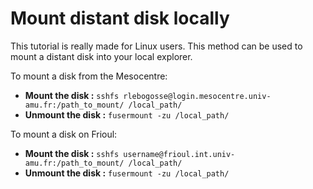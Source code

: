 # Mount distant disk locally

This tutorial is really made for Linux users. This method can be used to mount a distant disk into your local explorer.

To mount a disk from the Mesocentre:

* **Mount the disk :** `sshfs rlebogosse@login.mesocentre.univ-amu.fr:/path_to_mount/ /local_path/`
* **Unmount the disk :** `fusermount -zu /local_path/`

To mount a disk on Frioul:

* **Mount the disk :** `sshfs username@frioul.int.univ-amu.fr:/path_to_mount/ /local_path/`
* **Unmount the disk :** `fusermount -zu /local_path/`



